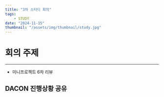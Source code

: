 ```yaml
---
title: "3차 스터디 회의"
tags:
    - STUDY
date: "2024-11-15"
thumbnail: "/assets/img/thumbnail/study.jpg"
---
```


# 회의 주제
---
* 미니프로젝트 6차 리뷰

## DACON 진행상황 공유
